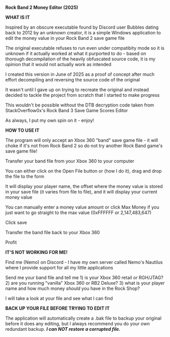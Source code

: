**Rock Band 2 Money Editor (2025)**

**WHAT IS IT**

Inspired by an obscure executable found by Discord user Bubbles dating back to 2012 by an unknown creator, it is a simple Windows application to edit the money value in your Rock Band 2 save game file

The original executable refuses to run even under compatibity mode so it is unknown if it actually worked at what it purported to do - based on thorough decompilation of the heavily obfuscated source code, it is my opinion that it would not actually work as intended


I created this version in June of 2025 as a proof of concept after much effort decompiling and reversing the source code of the original

It wasn't until I gave up on trying to recreate the original and instead decided to tackle the project from scratch that I started to make progress


This wouldn't be possible without the DTB decryption code taken from StackOverflow0x's Rock Band 3 Save Game Scores Editor


As always, I put my own spin on it - enjoy!


**HOW TO USE IT**

The program will only accept an Xbox 360 "band" save game file - it will choke if it's not from Rock Band 2 so do not try another Rock Band game's save game file!

Transfer your band file from your Xbox 360 to your computer

You can either click on the Open File button or (how I do it), drag and drop the file to the form

It will display your player name, the offset where the money value is stored in your save file (it varies from file to file), and it will display your current money value

You can manually enter a money value amount or click Max Money if you just want to go straight to the max value (0xFFFFFF or 2,147,483,647)

Click save

Transfer the band file back to your Xbox 360

Profit


**IT'S NOT WORKING FOR ME!**

Find me (Nemo) on Discord - I have my own server called Nemo's Nautilus where I provide support for all my little applications

Send me your band file and tell me 1) is your Xbox 360 retail or RGH/JTAG? 2) are you running "vanilla" Xbox 360 or RB2 Deluxe? 3) what is your player name and how much money *should* you have in the Rock Shop?

I will take a look at your file and see what I can find


**BACK UP YOUR FILE BEFORE TRYING TO EDIT IT**

The application will automatically create a .bak file to backup your original before it does any editing, but I always recommend you do your own redundant backup. ***I can NOT restore a corrupted file.***
